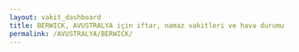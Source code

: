 ```yaml
---
layout: vakit_dashboard
title: BERWICK, AVUSTRALYA için iftar, namaz vakitleri ve hava durumu - ilçe/eyalet seç
permalink: /AVUSTRALYA/BERWICK/
---
```


<script type="text/javascript">
  var GLOBAL_COUNTRY = 'AVUSTRALYA';
  var GLOBAL_CITY = 'BERWICK';
  var GLOBAL_STATE = '';
  var lat = 72;
  var lon = 21;
</script>
